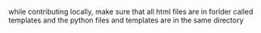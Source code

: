 while contributing locally, make sure that all html files are in forlder called templates and the python files and templates are in the same directory
